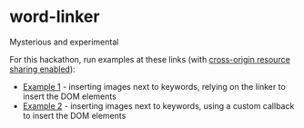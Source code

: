 # word-linker
Mysterious and experimental

For this hackathon, run examples at these links (with [cross-origin resource sharing enabled](https://chrome.google.com/webstore/detail/allow-control-allow-origi/nlfbmbojpeacfghkpbjhddihlkkiljbi)):

* [Example 1](http://75a87fda.ngrok.io/example1.html) - inserting images next to keywords, relying on the linker to insert the DOM elements
* [Example 2](http://75a87fda.ngrok.io/example2.html) - inserting images next to keywords, using a custom callback to insert the DOM elements
